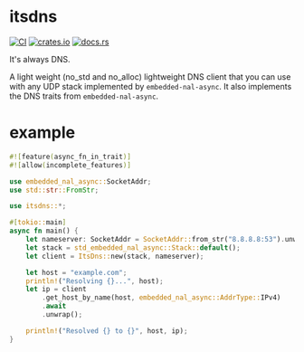 # itsdns

[![CI](https://github.com/lulf/itsdns/actions/workflows/ci.yaml/badge.svg)](https://github.com/lulf/itsdns/actions/workflows/ci.yaml)
[![crates.io](https://img.shields.io/crates/v/itsdns.svg)](https://crates.io/crates/itsdns)
[![docs.rs](https://docs.rs/itsdns/badge.svg)](https://docs.rs/itsdns)

It's always DNS.

A light weight (no_std and no_alloc) lightweight DNS client that you can use with any UDP stack implemented by `embedded-nal-async`. It also implements the DNS traits from `embedded-nal-async`.

# example

```rust
#![feature(async_fn_in_trait)]
#![allow(incomplete_features)]

use embedded_nal_async::SocketAddr;
use std::str::FromStr;

use itsdns::*;

#[tokio::main]
async fn main() {
    let nameserver: SocketAddr = SocketAddr::from_str("8.8.8.8:53").unwrap();
    let stack = std_embedded_nal_async::Stack::default();
    let client = ItsDns::new(stack, nameserver);

    let host = "example.com";
    println!("Resolving {}...", host);
    let ip = client
        .get_host_by_name(host, embedded_nal_async::AddrType::IPv4)
        .await
        .unwrap();

    println!("Resolved {} to {}", host, ip);
}
```
